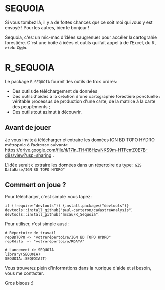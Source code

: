 # SEQUOIA
Si vous tombez là, il y a de fortes chances que ce soit moi qui vous y est envoyé ! Pour les autres, bien le bonjour !

Sequoia, c'est un mic-mac d'idées saugrenues pour accéler la cartograhie forestière.
C'est une boite à idées et outils qui fait appel à de l'Excel, du R, et du Qgis.

# R_SEQUOIA
Le package `R_SEQUOIA` fournit des outils de trois ordres:
- Des outils de téléchargement de données ;
- Des outils d'aides à la création d'une cartographie forestière ponctuelle : véritable processus de production d'une carte, de la matrice à la carte des peuplements ;
- Des outils tout azimut à découvrir.

## Avant de jouer
Je vous invite à télécharger et extraire les données IGN BD TOPO HYDRO métropole à l'adresse suivante: https://drive.google.com/file/d/17ln_TH416HzwNKS9m-HTFcmZ0E7B-d8s/view?usp=sharing . 

L'idée serait d'extraire les données dans un répertoire du type : `GIS DataBase/IGN BD TOPO HYDRO"`


## Comment on joue ?
Pour télécharger, c'est simple, vous tapez: 

```
if (!require("devtools")) {install.packages("devtools")}
devtools::install_github("paul-carteron/cadastreAnalysis")
devtools::install_github("mucau/R_Sequoia")
```

Pour utiliser, c'est simple aussi:

```
# Répertoire de travail
repBDTOPO <- "votrerépertoire/IGN BD TOPO HYDRO"
repRdata  <- "votrerépertoire/RDATA"

# Lancement de SEQUOIA
library(SEQUOIA)
SEQUOIA::SEQUOIA(T)
```

Vous trouverez plein d'informations dans la rubrique d'aide et si besoin, vous me contacter.

Gros bisous :)
